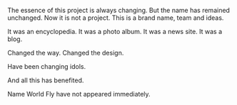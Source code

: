 The essence of this project is always changing. But the name has remained unchanged. Now it is not a project. This is a brand name, team and ideas.

It was an encyclopedia. It was a photo album. It was a news site. It was a blog.

Changed the way. Changed the design.

Have been changing idols.

And all this has benefited.

Name World Fly have not appeared immediately.